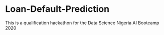 # Loan-Default-Prediction
This is a qualification hackathon for the Data Science Nigeria AI Bootcamp 2020
